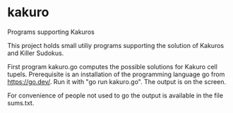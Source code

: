# kakuro
Programs supporting Kakuros

This project holds small utiliy programs supporting the solution of Kakuros and Killer Sudokus.

First program kakuro.go computes the possible solutions for Kakuro cell tupels. Prerequisite is an installation of the programming language go from 
https://go.dev/. Run it with "go run kakuro.go". The output is on the screen.

For convenience of people not used to go the output is available in the file sums.txt.

